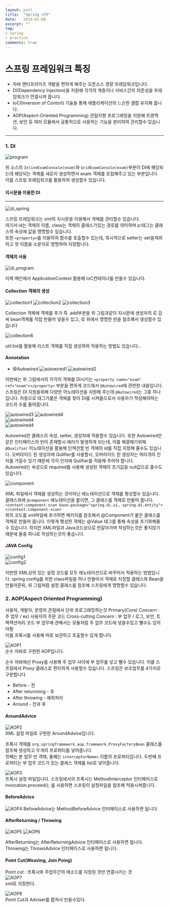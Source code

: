 ```yaml
---
layout: post
title:  "Spring 시작"
date:   2020-01-08
excerpt: ""
tag:
- spring
- practice
comments: true
---
```


# 스프링 프레임워크 특징
* 자바 엔터프라이즈 개발을 편하게 해주는 오픈소스 경량 프레임워크입니다.
* DI(Dependency Injection)을 지원해 각각의 계층이나 서비스간의 의존성을 프레임워크가 연결시켜 줍니다.
* IoC(Inversion of Contorl) 기술을 통해 애플리케이션의 느슨한 결합 유지해 줍니다.
* AOP(Aspect-Oriented Programming) 관점지향 프로그래밍을 지원해 트랜잭션, 보안 등 여러 모듈에서 공통적으로 사용하는 기능을 분리하여 관리할수 있습니다.

- - - - - - -

### 1. DI
![program](/photo/spring/20-01-08_program.PNG)  

위 소스의 `InlineExamConsole(exam)`와 `GridExamConsole(exam)`부분이 DI에 해당되는데 해당되는 객체를 새로이 생성하면서 exam 객체를 조립해주고 있는 부분입니다.
이를 스프링 프레임워크를 활용하여 생성할수 있습니다.    


#### 지시문을 이용한 DI
-----------
![di_spring](/photo/spring/20-01-08_di_spring.PNG)  

스프링 프레임워크는 xml의 지시문을 이용해서 객체를 관리할수 있습니다.  
여기서 id는 객체의 이름, class는 객체의 클래스가있는 경로를 의미하며 p:태그는 클래스의 속성에 값을 명명할수 있습니다.  
또한 `<property>`를 이용하여 함수를 호출할수 있는데, 묵시적으로 setter는 set을제외하고 첫 이름을 소문자로 명명하여 지정합니다.    

#### 객체의 사용
![di_program](/photo/spring/20-01-08_di_program.PNG)  

이제 메인에서 ApplicationContext 활용해 IoC컨테이너를 만들수 있습니다.    

#### Collection 객체의 생성
![collection1](/photo/spring/20-01-09_collection1.PNG) 
![collection2](/photo/spring/20-01-09_collection3.PNG) 
![collection3](/photo/spring/20-01-09_collection4.PNG)  

Collection 객체에 객체를 추가 즉 .add부분을 위 그림과같이 지시문에 <construtior-arg> 생성자의 <list> 로 감싸 bean객체를 직접 만들어 넣을수 있고, <ref>로 위에서 명명한 빈을 참조해서 생성할수 있습니다  

![collection6](/photo/spring/20-01-09_collection6.PNG)  

util:list를 활용해 리스트 객체를 직접 생성하여 적용하는 방법도 있습니다..


#### Annotation
* @Autowired
![autowired1](/photo/spring/20-01-09_Autowired1.PNG) 
![autowired2](/photo/spring/20-01-09_Autowired2.PNG) 

이번에는 위 그림에서의 각각의 객체를 DI시키는 `<property name="exam" ref="exam"></property>` 부분을 편하게 코드에서 `@Autowired`에 관련한 내용입니다. 스프링은 DI 지원을위해 다양한 어노태이션을 지원해 주는데 `@Autowired`는 그중 하나입니다. 자동으로 태그가붙은 객체를 찾아 DI를 시켜줌으로서 사용자가 작성해야하는 코드의 수를 줄여줍니다.  


![autowired3](/photo/spring/20-01-09_Autowired4.PNG) 
![autowired4](/photo/spring/20-01-09_Autowired5.PNG)  
![autowired4](/photo/spring/20-01-09_Autowired6.PNG)  
![autowired4](/photo/spring/20-01-09_Autowired7.PNG) 

Autowired은 클래스의 속성, setter, 생성자에 적용할수 있습니다.
또한 Autowired은 같은 인터페이스의 빈이 존재할시 에러가 발생하게 되는데, 이를 해결해기위해 `@Qualifier` 어노태이션을 활용해 인젝션할 빈 객체의 id를 직접 지정해 줄수도 있습니다.
오버라이드 된 생성자에 Qulifier를 사용할시, 오버라이드 된 생성자는 여러개의 인자를 가질수 있기 때문에 각각 인자에 Qulifier를 적용해 주어야 합니다.  
Autowired는 속성으로 required를 사용해 생성된 객체의 초기값을 null값으로 줄수도 있습니다.  

![component](/photo/spring/20-01-10_value.PNG)  

XML 파일에서 객체를 생성하는 것이아닌 애노테이션으로 객체를 형성할수 있습니다. 클래스위에 `@component` 애노태이션을 붙이면, 그 클래스를 객체로 만들어 줍니다.   `<context:component-scan base-package="spring.di.ui, spring.di.entity"></context:component-scan>`  
위의 코드를 xml파일에 추가하면 패키지를 참조해서 @Component가 붙은 클래스를 객체로 만들어 줍니다. 이렇게 형성한 객체는 @Value 태그를 통해 속성을 초기화해줄수 있습니다. 하지만 XML파일과 Java코드상으로 번갈아가며 작성하는것은 좋지않기때문에 둘중 하나로 작성하는것이 좋습니다.


#### JAVA Config
![config1](/photo/spring/20-01-10_configure.PNG)  
![config2](/photo/spring/20-01-10_configure2.PNG)  

이번엔 XML상의 있는 설정 코드를 모두 애노테이션으로 바꾸어서 적용하는 방법입니다. spring config를 위한 class파일을 하나 만들어서 객체로 지정할 클래스와 Bean을 만들어준뒤, 위 그림처럼 설정 클래스를 참조해 스프링에게 명명할수 있습니다. 

### 2. AOP(Aspect Oriented Programming)
사용자, 개발자, 운영자 관점에서 단위 프로그래밍하는것
Primary(Core) Concern : 주 업무 / ex) 사용자의 주문 코드
Cross-cutting Concern : 부 업무 / 로그, 보안, 트랙잭션처리 코드
부 업무에 관해서는 모듈처럼 주 업무 코드에 넣을수있고 뺄수도 있어야함  
이를 프록시를 사용해 따로 보관하고 호출할수 있게 합니다.

![AOP1](/photo/spring/20-01-13_AOP_java.PNG)  
순수 자바로 구현한 AOP입니다.   

순수 자바에선 Proxy를 사용해 주 업무 사이에 부 업무를 넣고 뺄수 있습니다. 이를 스프링에서 Proxy 클래스로 편리하게 사용할수 있습니다. 스프링은 보조업무를 4가지로 구분합니다  
* Before - 전
* After returnning - 후
* After throwing - 예외처리
* Around - 전과 후

#### AroundAdvice
![AOP2](/photo/spring/20-01-13_AOP_java2.PNG)  
XML 설정 파일로 구현한 AroundAdvice입니다.  

프록시 객체를 `org.springframework.aop.framework.ProxyFactoryBean` 클래스를 참조해 생성하고 두개의 프로퍼티를 넣어줍니다.  
첫째는 본 업무 빈 객체, 둘째는 `interceptorNames` 이름의 프로퍼티입니다. 두번째 프로퍼티는 부 업무 코드가 있는 클래스 객체를 list로 넣어줍니다.  

![AOP3](/photo/spring/20-01-13_AOP_java3.PNG)  
프록시 설정 파일입니다. 스프링에서의 프록시는 MethodInterceptor 인터페이스로 invocation.proceed(); 를 사용하면 스프링이 설정파일을 참조해 적용시켜줍니다.

#### BeforeAdvice

![AOP4](/photo/spring/20-01-13_AOP_java4.PNG) 
BeforeAdvice는 MethodBeforeAdvice 인터페이스로 사용하면 됩니다.

#### AfterReturning / Throwing
![AOP5](/photo/spring/20-01-13_AOP_java5.PNG) 
![AOP6](/photo/spring/20-01-13_AOP_java6.PNG) 

AfterReturning는  AfterReturningAdvice 인터페이스로 사용하면 됩니다.   
Throwing는 ThrowsAdvice 인터페이스로 사용하면 됩니다.    

#### Point Cut(Weaving, Join Poing)
Point cut : 프록시와 주업무간의 메소드를 지정된 것만 연결시키는 것  
![AOP7](/photo/spring/20-01-13_AOP_java7.PNG)  
xml로 지정한다.

![AOP8](/photo/spring/20-01-13_AOP_java8.PNG)  
Point Cut과 Adviser를 합쳐서 만들수있다.  













   












